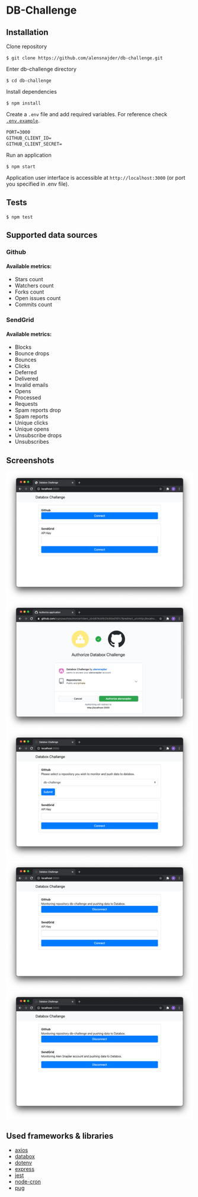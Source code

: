 # DB-Challenge

## Installation

Clone repository

```
$ git clone https://github.com/alensnajder/db-challenge.git
```

Enter db-challenge directory

```
$ cd db-challenge
```

Install dependencies

```
$ npm install
```

Create a `.env` file and add required variables. For reference check [`.env.example`](https://github.com/alensnajder/db-challenge/blob/main/.env.example).

```
PORT=3000
GITHUB_CLIENT_ID=
GITHUB_CLIENT_SECRET=
```

Run an application

```
$ npm start
```

Application user interface is accessible at `http://localhost:3000` (or port you specified in .env file).

## Tests

```
$ npm test
```

## Supported data sources

### Github

#### Available metrics:

- Stars count
- Watchers count
- Forks count
- Open issues count
- Commits count

### SendGrid

#### Available metrics:

- Blocks
- Bounce drops
- Bounces
- Clicks
- Deferred
- Delivered
- Invalid emails
- Opens
- Processed
- Requests
- Spam reports drop
- Spam reports
- Unique clicks
- Unique opens
- Unsubscribe drops
- Unsubscribes

## Screenshots

![1](.github/1.png)
![2](.github/2.png)
![3](.github/3.png)
![4](.github/4.png)
![5](.github/5.png)

## Used frameworks & libraries

- [axios](https://github.com/axios/axios)
- [databox](https://github.com/databox/databox-js)
- [dotenv](https://github.com/motdotla/dotenv)
- [express](https://github.com/expressjs/express)
- [jest](https://github.com/facebook/jest)
- [node-cron](https://github.com/node-cron/node-cron)
- [pug](https://github.com/pugjs/pug)
